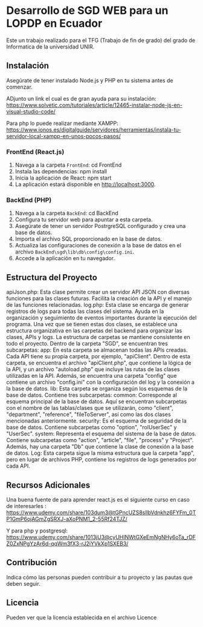 # Desarrollo de SGD WEB para un LOPDP en Ecuador

Este un trabajo realizado para el TFG (Trabajo de fin de grado) del grado de Informatica de la universidad UNIR.

## Instalación

Asegúrate de tener instalado Node.js y PHP en tu sistema antes de comenzar.

ADjunto un link el cual es de gran ayuda para su instalación:
https://www.solvetic.com/tutoriales/article/12465-instalar-node-js-en-visual-studio-code/

Para php lo puede realizar mediante XAMPP:
https://www.ionos.es/digitalguide/servidores/herramientas/instala-tu-servidor-local-xampp-en-unos-pocos-pasos/

### FrontEnd (React.js)

1. Navega a la carpeta `FrontEnd`:
cd FrontEnd
2. Instala las dependencias:
npm install
3. Inicia la aplicación de React:
npm start
4. La aplicación estará disponible en [http://localhost:3000](http://localhost:3000).
### BackEnd (PHP)
1. Navega a la carpeta `BackEnd`:
cd BackEnd
2. Configura tu servidor web para apuntar a esta carpeta.
3. Asegúrate de tener un servidor PostrgreSQL configurado y crea una base de datos.
4. Importa el archivo SQL proporcionado en la base de datos.
5. Actualiza las configuraciones de conexión a la base de datos en el archivo `BackEnd\sgd\lib\db\config\config.ini`.
6. Accede a la aplicación en tu navegador.
## Estructura del Proyecto
apiJson.php: Esta clase permite crear un servidor API JSON con diversas funciones para las clases futuras. Facilita la creación de la API y el manejo de las funciones relacionadas.
log.php: Esta clase se encarga de generar registros de logs para todas las clases del sistema. Ayuda en la organización y seguimiento de eventos importantes durante la ejecución del programa.
Una vez que se tienen estas dos clases, se establece una estructura organizativa en las carpetas del backend para organizar las clases, APIs y logs. La estructura de carpetas se mantiene consistente en todo el proyecto. Dentro de la carpeta "SGD", se encuentran tres subcarpetas:
app: En esta carpeta se almacenan todas las APIs creadas. Cada API tiene su propia carpeta, por ejemplo, "apiClient". Dentro de esta carpeta, se encuentra el archivo "apiClient.php", que contiene la lógica de la API, y un archivo "autoload.php" que incluye las rutas de las clases utilizadas en la API. Además, se encuentra una carpeta "config" que contiene un archivo "config.ini" con la configuración del log y la conexión a la base de datos.
lib: Esta carpeta se organiza según los esquemas de la base de datos. Contiene tres subcarpetas:
common: Corresponde al esquema principal de la base de datos. Aquí se encuentran subcarpetas con el nombre de las tablas/clases que se utilizarán, como "client", "department", "reference", "fileToServer", así como las dos clases mencionadas anteriormente.
security: Es el esquema de seguridad de la base de datos. Contiene subcarpetas como "option", "rolUserSec" y "UserSec".
system: Representa el esquema del sistema de la base de datos. Contiene subcarpetas como "action", "article", "file", "process" y "Project".
Además, hay una carpeta "Db" que contiene la clase de conexión a la base de datos.
Log: Esta carpeta sigue la misma estructura que la carpeta "app", pero en lugar de archivos PHP, contiene los registros de logs generados por cada API.


## Recursos Adicionales

Una buena fuente de para aprender react.js es el siguiente curso en caso de interesarles :
https://www.udemy.com/share/103dum3@tGPncUZS8sllbVdnkhz6FYFm_0TP1GmP6ojAGmZgSRXJ-aXoPNM1_2-55Rf24TJZ/

Y para php y postgresql:
https://www.udemy.com/share/1013jU3@cyUHINWtGXeEmNgNHy6oTa_rDFZ0ZxNPgYzAr6d-qqWm3fX3-rJ2iYVkXp1SXEB3/

## Contribución

Indica cómo las personas pueden contribuir a tu proyecto y las pautas que deben seguir.

## Licencia

Pueden ver que la licencia establecida en el archivo Licence
